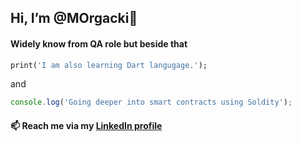 ## Hi, I’m @MOrgacki👋
#### Widely know from QA role but beside that
```dart
print('I am also learning Dart langugage.');
```
and
```javascript
console.log('Going deeper into smart contracts using Soldity');
```
#### 📫 Reach me via my [LinkedIn profile](https://www.linkedin.com/in/marcin-orgacki/)
